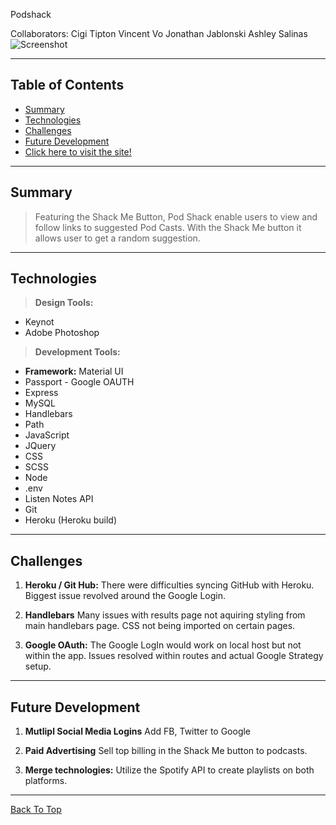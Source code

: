 Podshack

Collaborators: Cigi Tipton Vincent Vo Jonathan Jablonski Ashley Salinas
![Screenshot](assets/images/hero.png?raw=true ) 


---

## Table of Contents
  * [Summary](#Summary)
  * [Technologies](#technologies)
  * [Challenges](#challenges)
  * [Future Development](#future-development)
  * [Click here to visit the site!](https://podshack.herokuapp.com/)
---

## Summary 
 > Featuring the Shack Me Button, Pod Shack enable users to view and follow links to suggested Pod Casts. With the Shack Me button it allows user to get a random suggestion. 
---

## Technologies
> <b>Design Tools:</b>
  * Keynot
  * Adobe Photoshop
  
> <b>Development Tools:</b>
  * <b>Framework:</b> Material UI
  * Passport - Google OAUTH
  * Express
  * MySQL
  * Handlebars
  * Path
  * JavaScript
  * JQuery
  * CSS
  * SCSS 
  * Node 
  * .env
  * Listen Notes API
  * Git
  * Heroku (Heroku build)
---

## Challenges

 1. <b>Heroku / Git Hub:</b> There were difficulties syncing GitHub with Heroku. Biggest issue revolved around the Google Login. 

 2. <b>Handlebars</b> Many issues with results page not aquiring styling from main handlebars page. CSS not being imported on certain pages.
 
 3. <b>Google OAuth:</b> The Google LogIn would work on local host but not within the app. Issues resolved within routes and actual Google Strategy setup.

---

## Future Development 

 1. <b>Mutlipl Social Media Logins</b> Add FB, Twitter to Google
 
 2. <b>Paid Advertising</b> Sell top billing in the Shack Me button to podcasts. 
 
 4. <b>Merge technologies:</b> Utilize the Spotify API to create playlists on both platforms. 

---



[Back To Top](#podshack)
